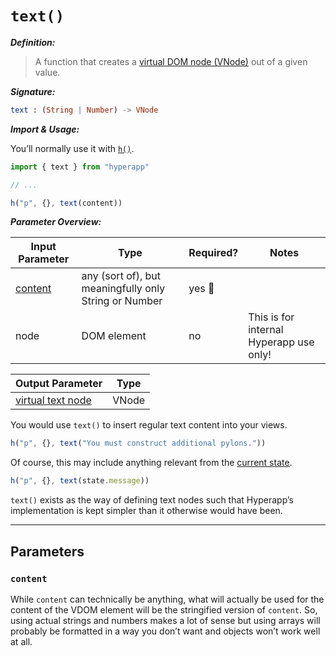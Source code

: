 # `text()`

**_Definition:_**

> A function that creates a [virtual DOM node (VNode)](../architecture/views.md#virtual-dom) out of a given value.

**_Signature:_**

```elm
text : (String | Number) -> VNode
```

**_Import & Usage:_**

You’ll normally use it with [`h()`](./h.md).

```js
import { text } from "hyperapp"

// ...

h("p", {}, text(content))
```

**_Parameter Overview:_**

| Input Parameter     | Type                                                  | Required? | Notes                                   |
| ------------------- | ----------------------------------------------------- | --------- | --------------------------------------- |
| [content](#content) | any (sort of), but meaningfully only String or Number | yes :100: |                                         |
| node                | DOM element                                           | no        | This is for internal Hyperapp use only! |

| Output Parameter                                          | Type  |
| --------------------------------------------------------- | ----- |
| [virtual text node](../architecture/views.md#virtual-dom) | VNode |

You would use `text()` to insert regular text content into your views.

```js
h("p", {}, text("You must construct additional pylons."))
```

<!-- In the videogame “StarCraft”, the alien race known as the Protoss use special structures called pylons to power their buildings. -->

Of course, this may include anything relevant from the [current state](../architecture/state.md).

```js
h("p", {}, text(state.message))
```

`text()` exists as the way of defining text nodes such that Hyperapp’s implementation is kept simpler than it otherwise would have been.

---

## Parameters

### `content`

While `content` can technically be anything, what will actually be used for the content of the VDOM element will be the stringified version of `content`. So, using actual strings and numbers makes a lot of sense but using arrays will probably be formatted in a way you don’t want and objects won’t work well at all.
